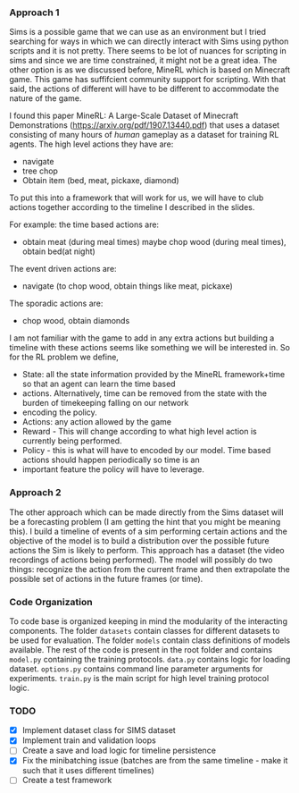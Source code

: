 ### Approach 1

Sims is a possible game that we can use as an environment but I tried searching for ways in which we can directly 
interact with Sims using python scripts and it is not pretty. There seems to be lot of nuances for scripting in sims and 
since we are time constrained, it might not be a great idea. The other option is as we discussed before, MineRL which 
is based on Minecraft game. This game has suffifcient community support for scripting. With that said, the actions of 
different will have to be different to accommodate the nature of the game.

I found this paper MineRL: A Large-Scale Dataset of Minecraft Demonstrations (https://arxiv.org/pdf/1907.13440.pdf) 
that uses a dataset consisting of many hours of *human* gameplay as a dataset for training RL agents. The high level 
actions they have are:

- navigate
- tree chop
- Obtain item (bed, meat, pickaxe, diamond)

To put this into a framework that will work for us, we will have to club actions together according to the timeline 
I described in the slides.

For example: the time based actions are:
- obtain meat (during meal times) maybe chop wood (during meal times), obtain bed(at night)

The event driven actions are:
- navigate (to chop wood, obtain things like meat, pickaxe)

The sporadic actions are:
- chop wood, obtain diamonds

I am not familiar with the game to add in any extra actions but building a timeline with these actions seems like 
something we will be interested in. So for the RL problem we define,

- State: all the state information provided by the MineRL framework+time so that an agent can learn the time based 
- actions. Alternatively, time can be removed from the state with the burden of timekeeping falling on our network 
- encoding the policy.
- Actions: any action allowed by the game
- Reward - This will change according to what high level action is currently being performed.
- Policy - this is what will have to encoded by our model. Time based actions should happen periodically so time is an 
- important feature the policy will have to leverage.

### Approach 2

The other approach which can be made directly from the Sims
dataset will be a forecasting problem (I am getting the hint that you
might be meaning this). I build a timeline of events of a sim performing
certain actions and the objective of the model is to build a
distribution over the possible future actions the Sim is likely to
perform. This approach has a dataset (the video recordings of actions
being performed). The model will possibly do two things: recognize the
action from the current frame and then extrapolate the possible set of
actions in the future frames (or time).


### Code Organization

To code base is organized keeping in mind the modularity of the
interacting components. The folder `datasets` contain classes for
different datasets to be used for evaluation. The folder `models`
contain class definitions of models available. The rest of the 
code is present in the root folder and contains `model.py` containing
the training protocols. `data.py` contains logic for loading dataset.
`options.py` contains command line parameter arguments for experiments.
`train.py` is the main script for high level training protocol logic.

### TODO

- [x] Implement dataset class for SIMS dataset
- [x] Implement train and validation loops
- [ ] Create a save and load logic for timeline persistence
- [x] Fix the minibatching issue (batches are from the same timeline - make it such that it uses different timelines)
- [ ] Create a test framework
